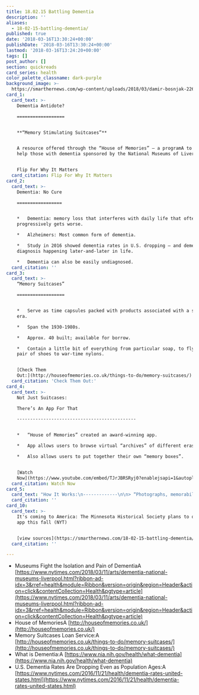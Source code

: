 ```yaml
---
title: 18.02.15 Battling Dementia
description: ''
aliases:
  - 18-02-15-battling-dementia/
published: true
date: '2018-03-16T13:30:24+00:00'
publishDate: '2018-03-16T13:30:24+00:00'
lastmod: '2018-03-16T13:24:20+00:00'
tags: []
post_author: []
section: quickreads
card_series: health
color_palette_classname: dark-purple
background_image: >-
  https://smarthernews.com/wp-content/uploads/2018/03/damir-bosnjak-226653-unsplash-scaled.jpg
card_1:
  card_text: >-
    Dementia Antidote?

    ==================


    **“Memory Stimulating Suitcases”**


    A resource offered through the “House of Memories” – a programA to try to
    help those with dementia sponsored by the National Museums of Liverpool.


    Flip For Why It Matters
  card_citation: Flip For Why It Matters
card_2:
  card_text: >-
    Dementia: No Cure

    =================


    *   Dementia: memory loss that interferes with daily life that often
    progressively gets worse.

    *   Alzheimers: Most common form of dementia.

    *   Study in 2016 showed dementia rates in U.S. dropping – and dementia
    diagnosis happening later-and-later in life.

    *   Dementia can also be easily undiagnosed.
  card_citation: ''
card_3:
  card_text: >-
    “Memory Suitcases”

    ==================


    *   Serve as time capsules packed with products associated with a specific
    era.

    *   Span the 1930-1980s.

    *   Approx. 40 built; available for borrow.

    *   Contain a little bit of everything from particular soap, to flyers, a
    pair of shoes to war-time nylons.


    [Check Them
    Out:](http://houseofmemories.co.uk/things-to-do/memory-suitcases/)
  card_citation: 'Check Them Out:'
card_4:
  card_text: >-
    Not Just Suitcases:  

    There’s An App For That

    ---------------------------------------------


    *   “House of Memories” created an award-winning app.

    *   App allows users to browse virtual “archives” of different eras.

    *   Also allows users to put together their own “memory boxes”.


    [Watch
    Now](https://www.youtube.com/embed/TJrJBRSRyj0?enablejsapi=1&autoplay=1&rel=0)
  card_citation: Watch Now
card_5:
  card_text: "How It Works:\n-------------\n\n> “Photographs, memorabilia and objects a\x14 be they the actual items or images of them on apps a\x14 help rekindle memories in people with dementia and lead them to start conversations.”\n> \n> Museums Fight the Isolation and Pain of Dementia, NYT, Mar. 11, 2018"
  card_citation: ''
card_10:
  card_text: >-
    It's coming to America: The Minnesota Historical Society plans to offer an
    app this fall (NYT)


    [view sources](https://smarthernews.com/18-02-15-battling-dementia/)
  card_citation: ''

---
```

*   Museums Fight the Isolation and Pain of DementiaA [https://www.nytimes.com/2018/03/11/arts/dementia-national-museums-liverpool.html?ribbon-ad-idx=3&rref=health&module=Ribbon&version=origin&region=Header&action=click&contentCollection=Health&pgtype=article](https://www.nytimes.com/2018/03/11/arts/dementia-national-museums-liverpool.html?ribbon-ad-idx=3&rref=health&module=Ribbon&version=origin&region=Header&action=click&contentCollection=Health&pgtype=article)
*   House of MemoriesA [http://houseofmemories.co.uk/](http://houseofmemories.co.uk/)
*   Memory Suitcases Loan Service:A [http://houseofmemories.co.uk/things-to-do/memory-suitcases/](http://houseofmemories.co.uk/things-to-do/memory-suitcases/)
*   What is Dementia:A [https://www.nia.nih.gov/health/what-dementia](https://www.nia.nih.gov/health/what-dementia)
*   U.S. Dementia Rates Are Dropping Even as Population Ages:A [https://www.nytimes.com/2016/11/21/health/dementia-rates-united-states.html](https://www.nytimes.com/2016/11/21/health/dementia-rates-united-states.html)